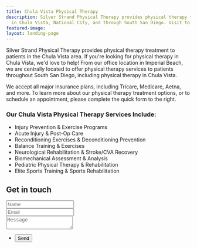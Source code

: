 ```yaml
---
title: Chula Vista Physical Therapy
description: Silver Strand Physical Therapy provides physical therapy to patients
  in Chula Vista, National City, and through South San Diego. Visit to learn more.
featured-image: 
layout: landing-page
---
```


<div class="lp-content-section">
  <p>Silver Strand Physical Therapy provides physical therapy treatment to patients in the Chula Vista area. If you're looking for physical therapy in Chula Vista, we'd love to help! From our office location in Imperial Beach, we are centrally located to offer physical therapy services to patients throughout South San Diego, including physical therapy in Chula Vista.</p>

  <p>We accept all major insurance plans, including Tricare, Medicare, Aetna, and more. To learn more about our physical therapy treatment options, or to schedule an appointment, please complete the quick form to the right.</p>

  <h3>Our Chula Vista Physical Therapy Services Include:</h3>
  <ul>
    <li>Injury Prevention & Exercise Programs</li>
    <li>Acute Injury & Post-Op Care</li>
    <li>Reconditioning Exercises & Deconditioning Prevention</li>
    <li>Balance Training & Exercises</li>
    <li>Neurological Rehabilitation & Stroke/CVA Recovery</li>
    <li>Biomechanical Assessment & Analysis</li>
    <li>Pediatric Physical Therapy & Rehabilitation</li>
    <li>Elite Sports Training & Sports Rehabilitation</li>
  </ul>

</div>

<section id="landing-contact">
  <h2>Get in touch</h2>
  <form method="post" action="https://formspree.io/{{ site.email }}"
  method="POST">
    <div class="field half first">
      <input type="text" name="name" id="name" placeholder="Name" required>
    </div>
    <div class="field half">
      <input type="email" name="_replyto" id="email" placeholder="Email" required>
    </div>
    <div class="field">
      <textarea name="message" id="message" placeholder="Message" required></textarea>
    </div>
    <ul class="actions">
      <li>
        <input type="submit" value="Send" class="special">
        <input type="hidden" name="_next" value="{{ site.baseurl }}/thank-you">
      </li>
    </ul>
  </form>
</section>
